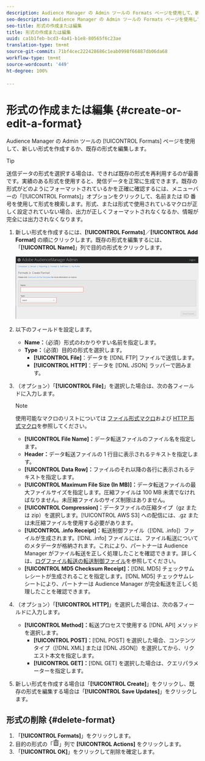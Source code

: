 ```yaml
---
description: Audience Manager の Admin ツールの Formats ページを使用して、新しい形式を作成するか、既存の形式を編集します。
seo-description: Audience Manager の Admin ツールの Formats ページを使用して、新しい形式を作成するか、既存の形式を編集します。
seo-title: 形式の作成または編集
title: 形式の作成または編集
uuid: ca1b1feb-bcd3-4a41-b1e8-80565f6c23ae
translation-type: tm+mt
source-git-commit: 71bf4cec222428686c1eab0998f66887db06da68
workflow-type: tm+mt
source-wordcount: '449'
ht-degree: 100%

---
```



# 形式の作成または編集 {#create-or-edit-a-format}

Audience Manager の Admin ツールの [!UICONTROL Formats] ページを使用して、新しい形式を作成するか、既存の形式を編集します。

<!-- t_create_format.xml -->

>[!TIP]
>
>送信データの形式を選択する場合は、できれば既存の形式を再利用するのが最善です。実績のある形式を使用すると、発信データを正常に生成できます。既存の形式がどのようにフォーマットされているかを正確に確認するには、メニューバーの「[!UICONTROL Formats]」オプションをクリックして、名前または ID 番号を使用して形式を検索します。形式、または形式で使用されているマクロが正しく設定されていない場合、出力が正しくフォーマットされなくなるか、情報が完全には出力されなくなります。

1. 新しい形式を作成するには、**[!UICONTROL Formats]**／**[!UICONTROL Add Format]** の順にクリックします。既存の形式を編集するには、「**[!UICONTROL Name]**」列で目的の形式をクリックします。

   ![](assets/create_format.png)

1. 以下のフィールドを設定します。
   * **Name：**（必須）形式のわかりやすい名前を指定します。
   * **Type：**（必須）目的の形式を選択します。
      * **[!UICONTROL File]**：データを [!DNL FTP] ファイルで送信します。
      * **[!UICONTROL HTTP]**：データを [!DNL JSON] ラッパーで囲みます。

1. （オプション）「**[!UICONTROL File]**」を選択した場合は、次の各フィールドに入力します。

   >[!NOTE]
   >
   >使用可能なマクロのリストについては [ファイル形式マクロ](../formats/file-formats.md#concept_A867101505074418A58DE325949E5089)および [HTTP 形式マクロ](../formats/web-formats.md#reference_C392124A5F3F42E49F8AADDBA601ADFE)を参照してください。

   * **[!UICONTROL File Name]：**&#x200B;データ転送ファイルのファイル名を指定します。
   * **Header：**&#x200B;データ転送ファイルの 1 行目に表示されるテキストを指定します。
   * **[!UICONTROL Data Row]：**&#x200B;ファイルのそれ以降の各行に表示されるテキストを指定します。
   * **[!UICONTROL Maximum File Size (In MB)]：**&#x200B;データ転送ファイルの最大ファイルサイズを指定します。圧縮ファイルは 100 MB 未満でなければなりません。未圧縮ファイルのサイズ制限はありません。
   * **[!UICONTROL Compression]：**&#x200B;データファイルの圧縮タイプ（gz または zip）を選択します。[!UICONTROL AWS S3] への配信には、.gz または未圧縮ファイルを使用する必要があります。
   * **[!UICONTROL .info Receipt]：**&#x200B;転送制御ファイル（[!DNL .info]）ファイルが生成されます。[!DNL .info] ファイルには、ファイル転送についてのメタデータが格納されます。これにより、パートナーは Audience Manager がファイル転送を正しく処理したことを確認できます。詳しくは、[ログファイル転送の転送制御ファイル](https://marketing.adobe.com/resources/help/ja_JP/aam/c_s2s_add_transfer_control_files.html)を参照してください。
   * **[!UICONTROL MD5 Checksum Receipt]：**[!DNL MD5] チェックサムレシートが生成されることを指定します。[!DNL MD5] チェックサムレシートにより、パートナーは Audience Manager が完全転送を正しく処理したことを確認できます。

1. （オプション）「**[!UICONTROL HTTP]**」を選択した場合は、次の各フィールドに入力します。

   * **[!UICONTROL Method]：**&#x200B;転送プロセスで使用する [!DNL API] メソッドを選択します。
      * **[!UICONTROL POST]：**[!DNL POST] を選択した場合、コンテンツタイプ（[!DNL XML] または [!DNL JSON]）を選択してから、リクエスト本文を指定します。
      * **[!UICONTROL GET]：**[!DNL GET] を選択した場合は、クエリパラメーターを指定します。

1. 新しい形式を作成する場合は「**[!UICONTROL Create]**」をクリックし、既存の形式を編集する場合は「**[!UICONTROL Save Updates]**」をクリックします。

## 形式の削除 {#delete-format}

1. 「**[!UICONTROL Formats]**」をクリックします。
2. 目的の形式の「![](assets/icon_delete.png)」列で **[!UICONTROL Actions]** をクリックします。
3. 「**[!UICONTROL OK]**」をクリックして削除を確定します。
